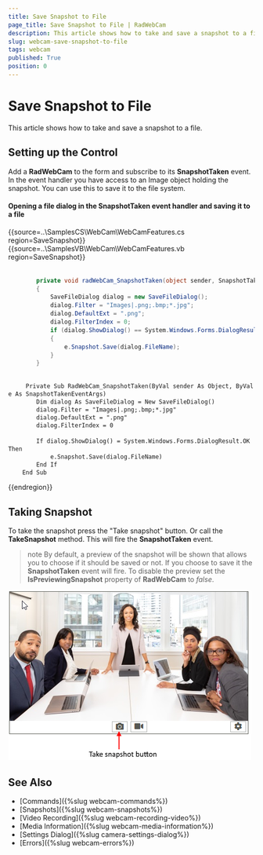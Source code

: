 ```yaml
---
title: Save Snapshot to File
page_title: Save Snapshot to File | RadWebCam
description: This article shows how to take and save a snapshot to a file.    
slug: webcam-save-snapshot-to-file
tags: webcam
published: True
position: 0
---
```


# Save Snapshot to File

This article shows how to take and save a snapshot to a file.

## Setting up the Control

Add a **RadWebCam** to the form and subscribe to its **SnapshotTaken** event. In the event handler you have access to an Image object holding the snapshot. You can use this to save it to the file system.

#### Opening a file dialog in the SnapshotTaken event handler and saving it to a file

{{source=..\SamplesCS\WebCam\WebCamFeatures.cs region=SaveSnapshot}} 
{{source=..\SamplesVB\WebCam\WebCamFeatures.vb region=SaveSnapshot}} 

````C#

        private void radWebCam_SnapshotTaken(object sender, SnapshotTakenEventArgs e)
        {
            SaveFileDialog dialog = new SaveFileDialog();
            dialog.Filter = "Images|.png;.bmp;*.jpg";
            dialog.DefaultExt = ".png";
            dialog.FilterIndex = 0;
            if (dialog.ShowDialog() == System.Windows.Forms.DialogResult.OK)
            {
                e.Snapshot.Save(dialog.FileName);
            }
        }

````
````VB.NET

     Private Sub RadWebCam_SnapshotTaken(ByVal sender As Object, ByVal e As SnapshotTakenEventArgs)
        Dim dialog As SaveFileDialog = New SaveFileDialog()
        dialog.Filter = "Images|.png;.bmp;*.jpg"
        dialog.DefaultExt = ".png"
        dialog.FilterIndex = 0

        If dialog.ShowDialog() = System.Windows.Forms.DialogResult.OK Then
            e.Snapshot.Save(dialog.FileName)
        End If
    End Sub       

````

{{endregion}} 

## Taking Snapshot

To take the snapshot press the "Take snapshot" button. Or call the **TakeSnapshot** method. This will fire the **SnapshotTaken** event.

>note By default, a preview of the snapshot will be shown that allows you to choose if it should be saved or not. If you choose to save it the **SnapshotTaken** event will fire. To disable the preview set the **IsPreviewingSnapshot** property of **RadWebCam** to *false*.
 
![webcam-webcam-save-snapshot-to-file 001](images/webcam-save-snapshot-to-file001.png)

## See Also
* [Commands]({%slug webcam-commands%})
* [Snapshots]({%slug webcam-snapshots%})
* [Video Recording]({%slug webcam-recording-video%})
* [Media Information]({%slug webcam-media-information%})
* [Settings Dialog]({%slug camera-settings-dialog%})
* [Errors]({%slug webcam-errors%})
